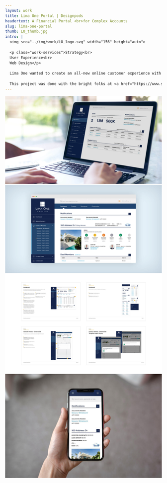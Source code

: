 ```yaml
---
layout: work
title: Lima One Portal | Designpods
headertext: A Financial Portal <br>for Complex Accounts
slug: lima-one-portal
thumb: LO_thumb.jpg
intro: |
  <img src="../img/work/LO_logo.svg" width="156" height="auto">

  <p class="work-services">Strategy<br>
  User Experience<br>
  Web Design</p>

  Lima One wanted to create an all-new online customer experience with the same service level as their in-person experience. The portal had to have a great user experience for lots of different customer personas and was ideated from the ground up using customer feedback to drive the UI. The new portal was built on the latest and greatest from Salesforce and changed how their investors can borrow money.

  This project was done with the bright folks at <a href="https://www.swarmagency.com">Swarm Agency</a>.
---
```


![](../img/work/LO_1.jpg)
![](../img/work/LO_2.jpg)
![](../img/work/LO_4.jpg)
![](../img/work/LO_5.jpg)

